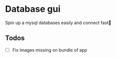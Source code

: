 # Database gui

Spin up a mysql databases easily and connect fast🚀

## Todos

- [ ] Fix images missing on bundle of app
